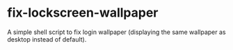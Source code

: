 # fix-lockscreen-wallpaper
A simple shell script to fix login wallpaper (displaying the same wallpaper as desktop instead of default).
